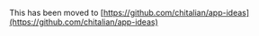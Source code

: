 This has been moved to [https://github.com/chitalian/app-ideas](https://github.com/chitalian/app-ideas)
